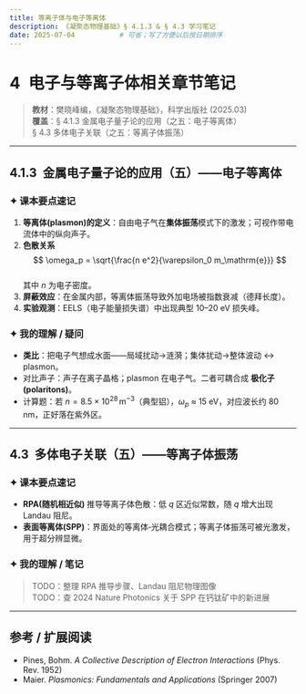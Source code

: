 ```yaml
---
title: 等离子体与电子等离体  
description: 《凝聚态物理基础》§ 4.1.3 & § 4.3 学习笔记  
date: 2025-07-04           # 可省；写了方便以后按日期排序  
---
```


# 4 电子与等离子体相关章节笔记

> **教材**：樊晓峰编，《凝聚态物理基础》，科学出版社 (2025.03)  
> **覆盖**：§ 4.1.3 金属电子量子论的应用（之五：电子等离体）  
> § 4.3 多体电子关联（之五：等离子体振荡）

---  

## 4.1.3 金属电子量子论的应用（五）——电子等离体

### ✦ 课本要点速记
1. **等离体(plasmon)的定义**：自由电子气在**集体振荡**模式下的激发；可视作带电流体中的纵向声子。  
2. **色散关系**  
   $$
     \omega_p = \sqrt{\frac{n e^2}{\varepsilon_0 m_\mathrm{e}}}
   $$  
   其中 $n$ 为电子密度。  
3. **屏蔽效应**：在金属内部，等离体振荡导致外加电场被指数衰减（德拜长度）。  
4. **实验观测**：EELS（电子能量损失谱）中出现典型 10–20 eV 损失峰。

### ✦ 我的理解 / 疑问
- **类比**：把电子气想成水面——局域扰动→涟漪；集体扰动→整体波动 ↔ plasmon。  
- 对比声子：声子在离子晶格；plasmon 在电子气。二者可耦合成 **极化子 (polaritons)**。  
- 计算题：若 $n = 8.5 \times 10^{28}\,\mathrm{m^{-3}}$（典型铝），$\omega_p$ ≈ 15 eV，对应波长约 80 nm，正好落在紫外区。

---

## 4.3 多体电子关联（五）——等离子体振荡

### ✦ 课本要点速记
- **RPA(随机相近似)** 推导等离子体色散：低 $q$ 区近似常数，随 $q$ 增大出现 Landau 阻尼。  
- **表面等离体(SPP)**：界面处的等离体‐光耦合模式；等离子体振荡可被光激发，用于超分辨显微。  

### ✦ 我的理解 / 笔记
> TODO：整理 RPA 推导步骤、Landau 阻尼物理图像  
> TODO：查 2024 Nature Photonics 关于 SPP 在钙钛矿中的新进展

---

## 参考 / 扩展阅读
- Pines, Bohm. *A Collective Description of Electron Interactions* (Phys. Rev. 1952)  
- Maier. *Plasmonics: Fundamentals and Applications* (Springer 2007)

<!-- 可选：告诉 MathJax 我们要用 $...$ 做行内定界符 -->
<script>
  window.MathJax = {
    tex: {inlineMath: [['$', '$'], ['\\(', '\\)']]}
  };
</script>

<!-- 真正加载 MathJax v3（官方 CDN） -->
<script id="MathJax-script" async
  src="https://cdn.jsdelivr.net/npm/mathjax@3/es5/tex-mml-chtml.js">
</script>
